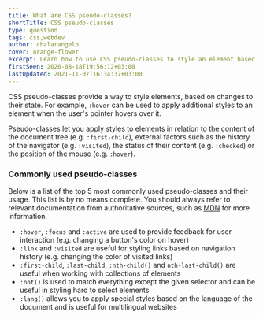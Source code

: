 ```yaml
---
title: What are CSS pseudo-classes?
shortTitle: CSS pseudo-classes
type: question
tags: css,webdev
author: chalarangelo
cover: orange-flower
excerpt: Learn how to use CSS pseudo-classes to style an element based on changes to its state.
firstSeen: 2020-08-18T19:56:12+03:00
lastUpdated: 2021-11-07T16:34:37+03:00
---
```


CSS pseudo-classes provide a way to style elements, based on changes to their state. For example, `:hover` can be used to apply additional styles to an element when the user's pointer hovers over it.

Pseudo-classes let you apply styles to elements in relation to the content of the document tree (e.g. `:first-child`), external factors such as the history of the navigator (e.g. `:visited`), the status of their content (e.g. `:checked`) or the position of the mouse (e.g. `:hover`).

### Commonly used pseudo-classes

Below is a list of the top 5 most commonly used pseudo-classes and their usage. This list is by no means complete. You should always refer to relevant documentation from authoritative sources, such as [MDN](https://developer.mozilla.org/en-US/docs/Web/CSS/Pseudo-classes) for more information.

- `:hover`, `:focus` and `:active` are used to provide feedback for user interaction (e.g. changing a button's color on hover)
- `:link` and `:visited` are useful for styling links based on navigation history (e.g. changing the color of visited links)
- `:first-child`, `:last-child`, `:nth-child()` and `nth-last-child()` are useful when working with collections of elements
- `:not()` is used to match everything except the given selector and can be useful in styling hard to select elements
- `:lang()` allows you to apply special styles based on the language of the document and is useful for multilingual websites
